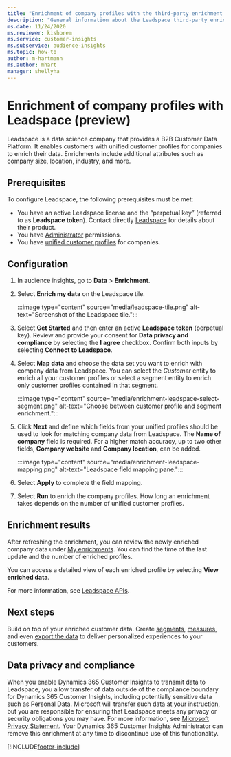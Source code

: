 ```yaml
---
title: "Enrichment of company profiles with the third-party enrichment Leadspace"
description: "General information about the Leadspace third-party enrichment."
ms.date: 11/24/2020
ms.reviewer: kishorem
ms.service: customer-insights
ms.subservice: audience-insights
ms.topic: how-to
author: m-hartmann
ms.author: mhart
manager: shellyha
---
```


# Enrichment of company profiles with Leadspace (preview)

Leadspace is a data science company that provides a B2B Customer Data Platform. It enables customers with unified customer profiles for companies to enrich their data. Enrichments include additional attributes such as company size, location, industry, and more.

## Prerequisites

To configure Leadspace, the following prerequisites must be met:

- You have an active Leadspace license and the “perpetual key” (referred to as **Leadspace token**). Contact directly [Leadspace](https://www.leadspace.com/products/leadspace-on-demand/) for details about their product.
- You have [Administrator](permissions.md#administrator) permissions.
- You have [unified customer profiles](customer-profiles.md) for companies.

## Configuration

1. In audience insights, go to **Data** > **Enrichment**.

1. Select **Enrich my data** on the Leadspace tile.

   :::image type="content" source="media/leadspace-tile.png" alt-text="Screenshot of the Leadspace tile.":::

1. Select **Get Started** and then enter an active **Leadspace token** (perpetual key). Review and provide your consent for **Data privacy and compliance** by selecting the **I agree** checkbox. Confirm both inputs by selecting **Connect to Leadspace**.

1. Select **Map data** and choose the data set you want to enrich with company data from Leadspace. You can select the *Customer* entity to enrich all your customer profiles or select a segment entity to enrich only customer profiles contained in that segment.

   :::image type="content" source="media/enrichment-leadspace-select-segment.png" alt-text="Choose between customer profile and segment enrichment.":::

1. Click **Next** and define which fields from your unified profiles should be used to look for matching company data from Leadspace. The **Name of company** field is required. For a higher match accuracy, up to two other fields, **Company website** and **Company location**, can be added.

   :::image type="content" source="media/enrichment-leadspace-mapping.png" alt-text="Leadspace field mapping pane.":::
   
1. Select **Apply** to complete the field mapping.

1. Select **Run** to enrich the company profiles. How long an enrichment takes depends on the number of unified customer profiles.

## Enrichment results

After refreshing the enrichment, you can review the newly enriched company data under [My enrichments](enrichment-hub.md). You can find the time of the last update and the number of enriched profiles.

You can access a detailed view of each enriched profile by selecting **View enriched data**.

For more information, see [Leadspace APIs](https://support.leadspace.com/hc/en-us/sections/201997649-API).

## Next steps

Build on top of your enriched customer data. Create [segments](segments.md), [measures](measures.md), and even [export the data](export-destinations.md) to deliver personalized experiences to your customers.

## Data privacy and compliance

When you enable Dynamics 365 Customer Insights to transmit data to Leadspace, you allow transfer of data outside of the compliance boundary for Dynamics 365 Customer Insights, including potentially sensitive data such as Personal Data. Microsoft will transfer such data at your instruction, but you are responsible for ensuring that Leadspace meets any privacy or security obligations you may have. For more information, see [Microsoft Privacy Statement](https://go.microsoft.com/fwlink/?linkid=396732).
Your Dynamics 365 Customer Insights Administrator can remove this enrichment at any time to discontinue use of this functionality.


[!INCLUDE[footer-include](../includes/footer-banner.md)]